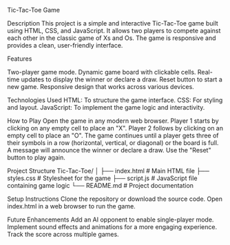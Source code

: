Tic-Tac-Toe Game

Description
This project is a simple and interactive Tic-Tac-Toe game built using HTML, CSS, and JavaScript. It allows two players to compete against each other in the classic game of Xs and Os. The game is responsive and provides a clean, user-friendly interface.

Features

Two-player game mode.
Dynamic game board with clickable cells.
Real-time updates to display the winner or declare a draw.
Reset button to start a new game.
Responsive design that works across various devices.

Technologies Used
HTML: To structure the game interface.
CSS: For styling and layout.
JavaScript: To implement the game logic and interactivity.

How to Play
Open the game in any modern web browser.
Player 1 starts by clicking on any empty cell to place an "X".
Player 2 follows by clicking on an empty cell to place an "O".
The game continues until a player gets three of their symbols in a row (horizontal, vertical, or diagonal) or the board is full.
A message will announce the winner or declare a draw.
Use the "Reset" button to play again.

Project Structure
Tic-Tac-Toe/
│
├── index.html       # Main HTML file
├── styles.css       # Stylesheet for the game
├── script.js        # JavaScript file containing game logic
└── README.md        # Project documentation

Setup Instructions
Clone the repository or download the source code.
Open index.html in a web browser to run the game.

Future Enhancements
Add an AI opponent to enable single-player mode.
Implement sound effects and animations for a more engaging experience.
Track the score across multiple games.
